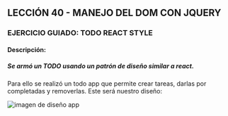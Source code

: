 ## LECCIÓN 40 - MANEJO DEL DOM CON JQUERY
### EJERCICIO GUIADO: TODO REACT STYLE
#### Descripción:
##### Se armó un TODO usando un patrón de diseño similar a react.
Para ello se realizó un todo app que permite crear tareas, darlas por completadas y removerlas.
Este será nuestro diseño:

![imagen de diseño app](http://prntscr.com/fga5kw)